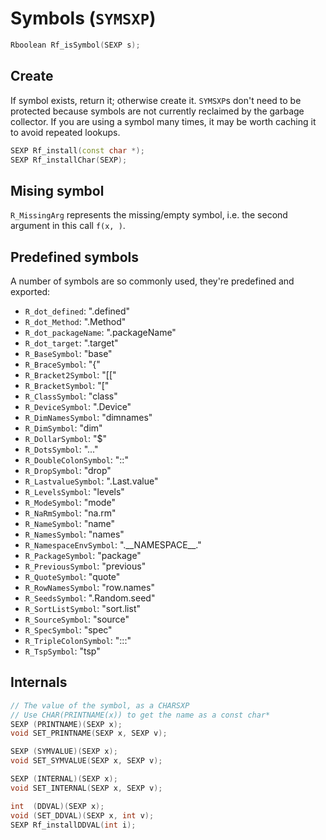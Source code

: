 # Symbols (`SYMSXP`)

```cpp
Rboolean Rf_isSymbol(SEXP s);
```

## Create

If symbol exists, return it; otherwise create it. `SYMSXP`s don't need to be protected because symbols are not currently reclaimed by the garbage collector. If you are using a symbol many times, it may be worth caching it to avoid repeated lookups.

```cpp
SEXP Rf_install(const char *);
SEXP Rf_installChar(SEXP);
```

## Mising symbol

`R_MissingArg` represents the missing/empty symbol, i.e. the second argument in this call `f(x, )`.

## Predefined symbols

A number of symbols are so commonly used, they're predefined and exported:

* `R_dot_defined`: ".defined"
* `R_dot_Method`: ".Method"
* `R_dot_packageName`:  ".packageName"
* `R_dot_target`: ".target"
* `R_BaseSymbol`: "base"
* `R_BraceSymbol`: "{"
* `R_Bracket2Symbol`: "[["
* `R_BracketSymbol`: "["
* `R_ClassSymbol`: "class"
* `R_DeviceSymbol`: ".Device"
* `R_DimNamesSymbol`: "dimnames"
* `R_DimSymbol`: "dim"
* `R_DollarSymbol`: "$"
* `R_DotsSymbol`: "..."
* `R_DoubleColonSymbol`:  "::"
* `R_DropSymbol`: "drop"
* `R_LastvalueSymbol`: ".Last.value"
* `R_LevelsSymbol`: "levels"
* `R_ModeSymbol`: "mode"
* `R_NaRmSymbol`: "na.rm"
* `R_NameSymbol`: "name"
* `R_NamesSymbol`: "names"
* `R_NamespaceEnvSymbol`:  ".\_\_NAMESPACE\_\_."
* `R_PackageSymbol`: "package"
* `R_PreviousSymbol`: "previous"
* `R_QuoteSymbol`: "quote"
* `R_RowNamesSymbol`: "row.names"
* `R_SeedsSymbol`: ".Random.seed"
* `R_SortListSymbol`: "sort.list"
* `R_SourceSymbol`: "source"
* `R_SpecSymbol`: "spec"
* `R_TripleColonSymbol`:  ":::"
* `R_TspSymbol`: "tsp"

## Internals

```cpp
// The value of the symbol, as a CHARSXP
// Use CHAR(PRINTNAME(x)) to get the name as a const char*
SEXP (PRINTNAME)(SEXP x);
void SET_PRINTNAME(SEXP x, SEXP v);

SEXP (SYMVALUE)(SEXP x);
void SET_SYMVALUE(SEXP x, SEXP v);

SEXP (INTERNAL)(SEXP x);
void SET_INTERNAL(SEXP x, SEXP v);

int  (DDVAL)(SEXP x);
void (SET_DDVAL)(SEXP x, int v);
SEXP Rf_installDDVAL(int i);
```
